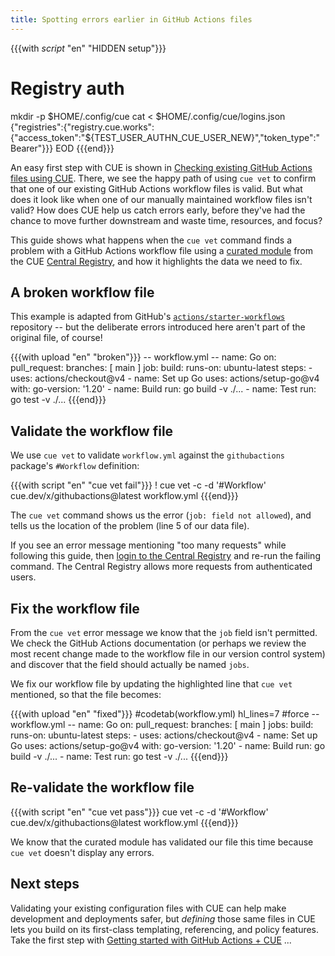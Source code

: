 ```yaml
---
title: Spotting errors earlier in GitHub Actions files
---
```


{{{with _script_ "en" "HIDDEN setup"}}}
# Registry auth
mkdir -p $HOME/.config/cue
cat <<EOD > $HOME/.config/cue/logins.json
{"registries":{"registry.cue.works":{"access_token":"${TEST_USER_AUTHN_CUE_USER_NEW}","token_type":"Bearer"}}}
EOD
{{{end}}}

An easy first step with CUE is shown in
[Checking existing GitHub Actions files using CUE]({{<relref"checking-existing-github-actions-files">}}).
There, we see the happy path of using `cue vet` to confirm that one of our
existing GitHub Actions workflow files is valid.
But what does it look like when one of our manually maintained workflow files
isn't valid?
How does CUE help us catch errors early, before they've had the chance to move
further downstream and waste time, resources, and focus?

This guide shows what happens when the `cue vet` command finds a problem with a
GitHub Actions workflow file using a
[curated module](/getting-started/github-actions-workflows/) from the
CUE [Central Registry](https://registry.cue.works),
and how it highlights the data we need to fix.

<!--more-->

## A broken workflow file

This example is adapted from GitHub's
[`actions/starter-workflows`](https://github.com/actions/starter-workflows/blob/main/ci/go.yml)
repository -- but the deliberate errors introduced here aren't part
of the original file, of course!

{{{with upload "en" "broken"}}}
-- workflow.yml --
name: Go
on:
  pull_request:
    branches: [ main ]
job:
  build:
    runs-on: ubuntu-latest
    steps:
    - uses: actions/checkout@v4
    - name: Set up Go
      uses: actions/setup-go@v4
      with:
        go-version: '1.20'
    - name: Build
      run: go build -v ./...
    - name: Test
      run: go test -v ./...
{{{end}}}

## Validate the workflow file

We use `cue vet` to validate `workflow.yml` against the `githubactions` package's `#Workflow` definition:

{{{with script "en" "cue vet fail"}}}
! cue vet -c -d '#Workflow' cue.dev/x/githubactions@latest workflow.yml
{{{end}}}

The `cue vet` command shows us the error (`job: field not allowed`), and tells
us the location of the problem (line 5 of our data file).

If you see an error message mentioning "too many requests" while following this
guide, then
[login to the Central Registry](https://cue.dev/docs/login-central-registry/)
and re-run the failing command.
The Central Registry allows more requests from authenticated users.

## Fix the workflow file

From the `cue vet` error message we know that the `job` field isn't permitted.
We check the GitHub Actions documentation (or perhaps we review the most recent
change made to the workflow file in our version control system) and discover
that the field should actually be named `jobs`.

We fix our workflow file by updating the highlighted line that `cue vet`
mentioned, so that the file becomes:

{{{with upload "en" "fixed"}}}
#codetab(workflow.yml) hl_lines=7
#force
-- workflow.yml --
name: Go
on:
  pull_request:
    branches: [ main ]
jobs:
  build:
    runs-on: ubuntu-latest
    steps:
    - uses: actions/checkout@v4
    - name: Set up Go
      uses: actions/setup-go@v4
      with:
        go-version: '1.20'
    - name: Build
      run: go build -v ./...
    - name: Test
      run: go test -v ./...
{{{end}}}

## Re-validate the workflow file

{{{with script "en" "cue vet pass"}}}
cue vet -c -d '#Workflow' cue.dev/x/githubactions@latest workflow.yml
{{{end}}}

We know that the curated module has validated our file this time because `cue
vet` doesn't display any errors.

## Next steps

Validating your existing configuration files with CUE can help make development
and deployments safer, but *defining* those same files in CUE lets you build on
its first-class templating, referencing, and policy features. Take the first
step with
[Getting started with GitHub Actions + CUE]({{<relref"getting-started-with-github-actions-cue">}})
...
